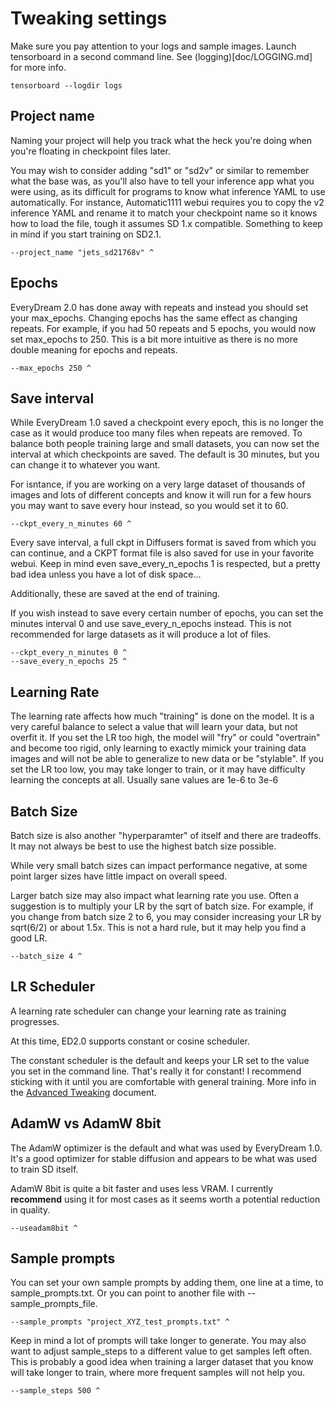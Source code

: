 # Tweaking settings

Make sure you pay attention to your logs and sample images.  Launch tensorboard in a second command line. See (logging)[doc/LOGGING.md] for more info.

    tensorboard --logdir logs

## Project name

Naming your project will help you track what the heck you're doing when you're floating in checkpoint files later.

You may wish to consider adding "sd1" or "sd2v" or similar to remember what the base was, as you'll also have to tell your inference app what you were using, as its difficult for programs to know what inference YAML to use automatically.  For instance, Automatic1111 webui requires you to copy the v2 inference YAML and rename it to match your checkpoint name so it knows how to load the file, tough it assumes SD 1.x compatible.  Something to keep in mind if you start training on SD2.1.

    --project_name "jets_sd21768v" ^

## Epochs

EveryDream 2.0 has done away with repeats and instead you should set your max_epochs.  Changing epochs has the same effect as changing repeats.  For example, if you had 50 repeats and 5 epochs, you would now set max_epochs to 250.  This is a bit more intuitive as there is no more double meaning for epochs and repeats.

    --max_epochs 250 ^

## Save interval

While EveryDream 1.0 saved a checkpoint every epoch, this is no longer the case as it would produce too many files when repeats are removed.  To balance both people training large and small datasets, you can now set the interval at which checkpoints are saved.  The default is 30 minutes, but you can change it to whatever you want. 

For isntance, if you are working on a very large dataset of thousands of images and lots of different concepts and know it will run for a few hours you may want to save every hour instead, so you would set it to 60.

    --ckpt_every_n_minutes 60 ^

Every save interval, a full ckpt in Diffusers format is saved from which you can continue, and a CKPT format file is also saved for use in your favorite webui.  Keep in mind even save_every_n_epochs 1 is respected, but a pretty bad idea unless you have a lot of disk space...

Additionally, these are saved at the end of training. 

If you wish instead to save every certain number of epochs, you can set the minutes interval 0 and use save_every_n_epochs instead.  This is not recommended for large datasets as it will produce a lot of files.

    --ckpt_every_n_minutes 0 ^
    --save_every_n_epochs 25 ^

## Learning Rate

The learning rate affects how much "training" is done on the model.  It is a very careful balance to select a value that will learn your data, but not overfit it.  If you set the LR too high, the model will "fry" or could "overtrain" and become too rigid, only learning to exactly mimick your training data images and will not be able to generalize to new data or be "stylable".  If you set the LR too low, you may take longer to train, or it may have difficulty learning the concepts at all.  Usually sane values are 1e-6 to 3e-6


## Batch Size

Batch size is also another "hyperparamter" of itself and there are tradeoffs. It may not always be best to use the highest batch size possible.  

While very small batch sizes can impact performance negative, at some point larger sizes have little impact on overall speed.

Larger batch size may also impact what learning rate you use. Often a suggestion is to multiply your LR by the sqrt of batch size.  For example, if you change from batch size 2 to 6, you may consider increasing your LR by sqrt(6/2) or about 1.5x.  This is not a hard rule, but it may help you find a good LR.

    --batch_size 4 ^

## LR Scheduler

A learning rate scheduler can change your learning rate as training progresses.

At this time, ED2.0 supports constant or cosine scheduler. 

The constant scheduler is the default and keeps your LR set to the value you set in the command line.  That's really it for constant!  I recommend sticking with it until you are comfortable with general training.  More info in the [Advanced Tweaking](doc/ATWEAKING.md) document.

## AdamW vs AdamW 8bit

The AdamW optimizer is the default and what was used by EveryDream 1.0.  It's a good optimizer for stable diffusion and appears to be what was used to train SD itself.

AdamW 8bit is quite a bit faster and uses less VRAM.  I currently **recommend** using it for most cases as it seems worth a potential reduction in quality.

    --useadam8bit ^

## Sample prompts

You can set your own sample prompts by adding them, one line at a time, to sample_prompts.txt.  Or you can point to another file with --sample_prompts_file.

    --sample_prompts "project_XYZ_test_prompts.txt" ^

Keep in mind a lot of prompts will take longer to generate.  You may also want to adjust sample_steps to a different value to get samples left often.  This is probably a good idea when training a larger dataset that you know will take longer to train, where more frequent samples will not help you.

    --sample_steps 500 ^

